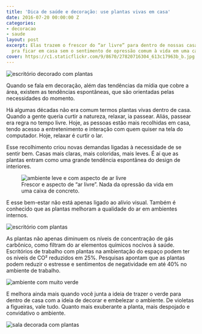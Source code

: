 ```yaml
---
title: 'Dica de saúde e decoração: use plantas vivas em casa'
date: 2016-07-20 00:00:00 Z
categories:
- decoracao
- saude
layout: post
excerpt: Elas trazem o frescor do “ar livre” para dentro de nossas casas. O convite
  pra ficar em casa sem o sentimento de opressão comum à vida em uma caixa de concreto.
cover: https://c1.staticflickr.com/9/8670/27820716304_613c17963b_b.jpg
---
```


<div class="grid _center pull"><img src="https://c1.staticflickr.com/9/8081/28154329010_270cf5daa1_o.jpg" alt="escritório decorado com plantas"></div>

Quando se fala em decoração, além das tendências da mídia que cobre a área, existem as tendências espontâneas, que são orientadas pelas necessidades do momento.

Há algumas décadas não era comum termos plantas vivas dentro de casa. Quando a gente queria curtir a natureza, relaxar, ia passear. Aliás, passear era regra no tempo livre. Hoje, as pessoas estão mais recolhidas em casa, tendo acesso a entretenimento e interação com quem quiser na tela do computador. Hoje, relaxar é curtir o lar.

Esse recolhimento criou novas demandas ligadas à necessidade de se sentir bem. Casas mais claras, mais coloridas, mais leves. É aí que as plantas entram como uma grande tendência espontânea do design de interiores.

<figure class="inner grid _start">
    <div class="cell _shrink grid _center"><img src="https://c1.staticflickr.com/9/8670/27820716304_613c17963b_n.jpg" alt="ambiente leve e com aspecto de ar livre"></div>
    <figcaption class="cell _nospace">
        Frescor e aspecto de “ar livre”. Nada da opressão da vida em uma caixa de concreto.
    </figcaption>
</figure>

E esse bem-estar não está apenas ligado ao alívio visual. Também é conhecido que as plantas melhoram a qualidade do ar em ambientes internos.

<div class="grid _center pull">
    <div class="cell"><img src="https://c1.staticflickr.com/9/8695/28404785946_42837ac0c5_z.jpg" alt="escritório com plantas"></div>
    <div class="cell">
        <p>As plantas não apenas diminuem os níveis de concentração de gás carbônico, como filtram do ar elementos químicos nocivos à saúde. Escritórios de trabalho com plantas na ambientação do espaço podem ter os níveis de CO² reduzidos em 25%. Pesquisas apontam que as plantas podem reduzir o estresse e sentimentos de negatividade em até 40% no ambiente de trabalho.</p>
    </div>
    <div class="cell"><img src="https://c1.staticflickr.com/9/8757/27820706464_16b423100e_z.jpg" alt="ambiente com muito verde"></div>
</div>

E melhora ainda mais quando você junta a ideia de trazer o verde para dentro de casa com a ideia de decorar e embelezar o ambiente. De violetas a figueiras, vale tudo. Quanto mais exuberante a planta, mais despojado e convidativo o ambiente.

<div class="grid _center pull"><img src="https://c1.staticflickr.com/9/8565/28437229135_431668f6de_o.jpg" alt="sala decorada com plantas"></div>